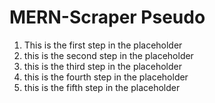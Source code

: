 # MERN-Scraper Pseudo

1. This is the first step in the placeholder
2. this is the second step in the placeholder
3. this is the third step in the placeholder
4. this is the fourth step in the placeholder
5. this is the fifth step in the placeholder
